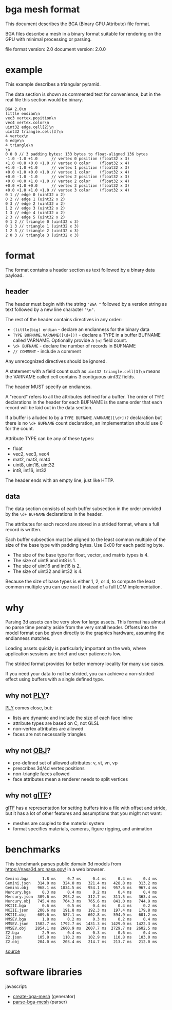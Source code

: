 # bga mesh format

This document describes the BGA (Binary GPU Attribute) file format.

BGA files describe a mesh in a binary format suitable for rendering on the GPU
with minimal processing or parsing.

file format version: 2.0
document version: 2.0.0

# example

This example describes a triangular pyramid.

The data section is shown as commented text for convenience, but in the real
file this section would be binary.

```
BGA 2.0\n
little endian\n
vec3 vertex.position\n
vec4 vertex.color\n
uint32 edge.cell[2]\n
uint32 triangle.cell[3]\n
4 vertex\n
6 edge\n
4 triangle\n
\n
0 0 0 // 3 padding bytes: 133 bytes to float-aligned 136 bytes
-1.0 -1.0 +1.0      // vertex 0 position (float32 x 3)
+1.0 +0.0 +0.0 +1.0 // vertex 0 color    (float32 x 4)
+1.0 -1.0 +1.0      // vertex 1 position (float32 x 3)
+0.0 +1.0 +0.0 +1.0 // vertex 1 color    (float32 x 4)
+0.0 -1.0 -1.0      // vertex 2 position (float32 x 3)
+0.0 +0.0 +1.0 +1.0 // vertex 2 color    (float32 x 4)
+0.0 +1.0 +0.0      // vertex 3 position (float32 x 3)
+0.0 +1.0 +1.0 +1.0 // vertex 3 color    (float32 x 4)
0 1 // edge 0 (uint32 x 2)
0 2 // edge 1 (uint32 x 2)
0 3 // edge 2 (uint32 x 2)
1 2 // edge 3 (uint32 x 2)
1 3 // edge 4 (uint32 x 2)
2 3 // edge 5 (uint32 x 2)
0 1 2 // triangle 0 (uint32 x 3)
0 1 3 // triangle 1 (uint32 x 3)
1 2 3 // triangle 2 (uint32 x 3)
2 0 3 // triangle 3 (uint32 x 3)
```

# format

The format contains a header section as text followed by a binary data payload.

## header

The header must begin with the string `"BGA "` followed by a version string as
text followed by a new line character `"\n"`.

The rest of the header contains directives in any order:

* `(little|big) endian` - declare an endianness for the binary data
* `TYPE BUFNAME.VARNAME([\d+])?` - declare a TYPE in a buffer BUFNAME called
  VARNAME. Optionally provide a `[n]` field count.
* `\d+ BUFNAME` - declare the number of records in BUFNAME
* `// COMMENT` - include a comment

Any unrecognized directives should be ignored.

A statement with a field count such as `uint32 triangle.cell[3]\n` means the
VARNAME called cell contains 3 contiguous uint32 fields.

The header MUST specify an endianess.

A "record" refers to all the attributes defined for a buffer. The order of
`TYPE` declarations in the header for each BUFNAME is the same order that each
record will be laid out in the data section.

If a buffer is alluded to by a `TYPE BUFNAME.VARNAME([\d+])?` declaration but
there is no `\d+ BUFNAME` count declaration, an implementation should use 0 for
the count.

Attribute TYPE can be any of these types:

* float
* vec2, vec3, vec4
* mat2, mat3, mat4
* uint8, uint16, uint32
* int8, int16, int32

The header ends with an empty line, just like HTTP.

## data

The data section consists of each buffer subsection in the order provided by the
`\d+ BUFNAME` declarations in the header.

The attributes for each record are stored in a strided format, where a full
record is written.

Each buffer subsection must be aligned to the least common multiple of the size
of the base type with padding bytes. Use 0x00 for each padding byte.

* The size of the base type for float, vector, and matrix types is 4.
* The size of uint8 and int8 is 1.
* The size of uint16 and int16 is 2.
* The size of uint32 and int32 is 4.

Because the size of base types is either 1, 2, or 4, to compute the least common
multiple you can use `max()` instead of a full LCM implementation.

# why

Parsing 3d assets can be very slow for large assets. This format has almost no
parse time penalty aside from the very small header. Offsets into the model
format can be given directly to the graphics hardware, assuming the endianness
matches.

Loading assets quickly is particularly important on the web, where application
sessions are brief and user patience is low.

The strided format provides for better memory locality for many use cases.

If you need your data to not be strided, you can achieve a non-strided effect
using buffers with a single defined type.

## why not [PLY][]?

[PLY][] comes close, but:

* lists are dynamic and include the size of each face inline
* attribute types are based on C, not GLSL
* non-vertex attributes are allowed
* faces are not necessarily triangles

[PLY]: http://paulbourke.net/dataformats/ply/

## why not [OBJ][]?

* pre-defined set of allowed attributes: v, vt, vn, vp
* prescribes 3d/4d vertex positions
* non-triangle faces allowed
* face attributes mean a renderer needs to split vertices

[OBJ]: https://en.wikipedia.org/wiki/Wavefront_.obj_file

## why not [glTF][]?

[glTF][] has a representation for setting buffers into a file with offset and
stride, but it has a lot of other features and assumptions that you might not
want:

* meshes are coupled to the material system
* format specifies materials, cameras, figure rigging, and animation

[glTF]: https://raw.githubusercontent.com/KhronosGroup/glTF/master/specification/2.0/figures/gltfOverview-2.0.0.png

# benchmarks

This benchmark parses public domain 3d models from https://nasa3d.arc.nasa.gov/
in a web browser.

```
Gemini.bga      1.8 ms     0.7 ms     0.4 ms     0.4 ms     0.4 ms
Gemini.json   314.0 ms   324.0 ms   321.4 ms   428.8 ms   313.2 ms
Gemini.obj    968.1 ms  1034.5 ms   954.1 ms   957.6 ms   967.4 ms
Mercury.bga     0.3 ms     0.4 ms     0.2 ms     0.4 ms     0.4 ms
Mercury.json  309.6 ms   293.2 ms   312.7 ms   311.5 ms   363.4 ms
Mercury.obj   745.4 ms   764.3 ms   765.6 ms   841.0 ms   744.9 ms
MKIII.bga       0.6 ms     0.5 ms     0.4 ms     0.4 ms     0.2 ms
MKIII.json    200.6 ms   191.8 ms   192.3 ms   197.4 ms   179.8 ms
MKIII.obj     609.6 ms   587.1 ms   602.8 ms   594.9 ms   601.2 ms
MMSEV.bga       1.8 ms     0.2 ms     0.3 ms     0.2 ms     0.4 ms
MMSEV.json   1502.7 ms  1792.7 ms  1431.3 ms  1429.0 ms  1422.3 ms
MMSEV.obj    2854.1 ms  2600.9 ms  2607.7 ms  2729.7 ms  2602.5 ms
Z2.bga          2.9 ms     0.4 ms     0.3 ms     0.6 ms     0.4 ms
Z2.json       105.8 ms   110.2 ms   102.9 ms   110.8 ms   103.0 ms
Z2.obj        204.0 ms   203.4 ms   214.7 ms   213.7 ms   212.0 ms
```

[source](https://git.scuttlebot.io/%25KiJRuIqofRa9G%2BT4empthx7Nue8TDolkfCzq9rHiIfc%3D.sha256/blob/ea5f47917b3d9cc4cf44689e5a7cc459356a0f25/bench/main.js)

# software libraries

javascript:

* [create-bga-mesh](https://git.scuttlebot.io/%25v9llERHzFn0rkZsXpssxo8FO2YxqSSdabrHTPxkPWm0=.sha256) (generator)
* [parse-bga-mesh](https://git.scuttlebot.io/%25KiJRuIqofRa9G+T4empthx7Nue8TDolkfCzq9rHiIfc=.sha256) (parser)

